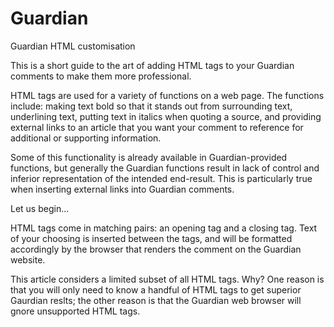 # Guardian
Guardian HTML customisation

This is a short guide to the art of adding HTML tags to your Guardian comments to make them more professional.

HTML tags are used for a variety of functions on a web page. The functions include: making text bold so that it stands out from surrounding text, underlining text, putting text in italics when quoting a source, and providing external links to an article that you want your comment to reference for additional or supporting information.

Some of this functionality is already available in Guardian-provided functions, but generally the Guardian functions result in lack of control and inferior representation of the intended end-result. This is particularly true when inserting external links into Guardian comments.

Let us begin...

HTML tags come in matching pairs: an opening tag and a closing tag. Text of your choosing is inserted between the tags, and will be formatted accordingly by the browser that renders the comment on the Guardian website.  

This article considers a limited subset of all HTML tags. Why? One reason is that you will only need to know a handful of HTML tags to get superior Gaurdian reslts; the other reason is that the Guardian web browser will gnore unsupported HTML tags.
